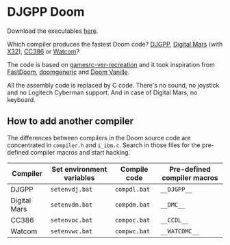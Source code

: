 # DJGPP Doom
Download the executables [here](https://github.com/FrenkelS/djdoom/releases).

Which compiler produces the fastest Doom code?
[DJGPP](https://github.com/andrewwutw/build-djgpp),
[Digital Mars](https://digitalmars.com/) (with [X32](https://github.com/Olde-Skuul/KitchenSink/tree/master/sdks/dos/x32)),
[CC386](https://ladsoft.tripod.com/cc386_compiler.html) or
[Watcom](https://github.com/open-watcom/open-watcom-v2)?

The code is based on [gamesrc-ver-recreation](https://bitbucket.org/gamesrc-ver-recreation/doom/src/master/)
and it took inspiration from
[FastDoom](https://github.com/viti95/FastDoom),
[doomgeneric](https://github.com/ozkl/doomgeneric) and
[Doom Vanille](https://github.com/AXDOOMER/doom-vanille).

All the assembly code is replaced by C code.
There's no sound, no joystick and no Logitech Cyberman support.
And in case of Digital Mars, no keyboard.

## How to add another compiler
The differences between compilers in the Doom source code are concentrated in `compiler.h` and `i_ibm.c`.
Search in those files for the pre-defined compiler macros and start hacking.

|Compiler    |Set environment variables|Compile code|Pre-defined compiler macros|
|------------|-------------------------|------------|---------------------------|
|DJGPP       |`setenvdj.bat`           |`compdl.bat`|`__DJGPP__`                |
|Digital Mars|`setenvdm.bat`           |`compdm.bat`|`__DMC__`                  |
|CC386       |`setenvoc.bat`           |`compoc.bat`|`__CCDL__`                 |
|Watcom      |`setenvwc.bat`           |`compwc.bat`|`__WATCOMC__`              |
